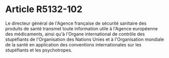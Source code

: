 # Article R5132-102

Le directeur général de l'Agence française de sécurité sanitaire des produits de santé transmet toute information utile à
l'Agence européenne des médicaments, ainsi qu'à l'Organe international de contrôle des stupéfiants de l'Organisation des
Nations Unies et à l'Organisation mondiale de la santé en application des conventions internationales sur les stupéfiants et
les psychotropes.

